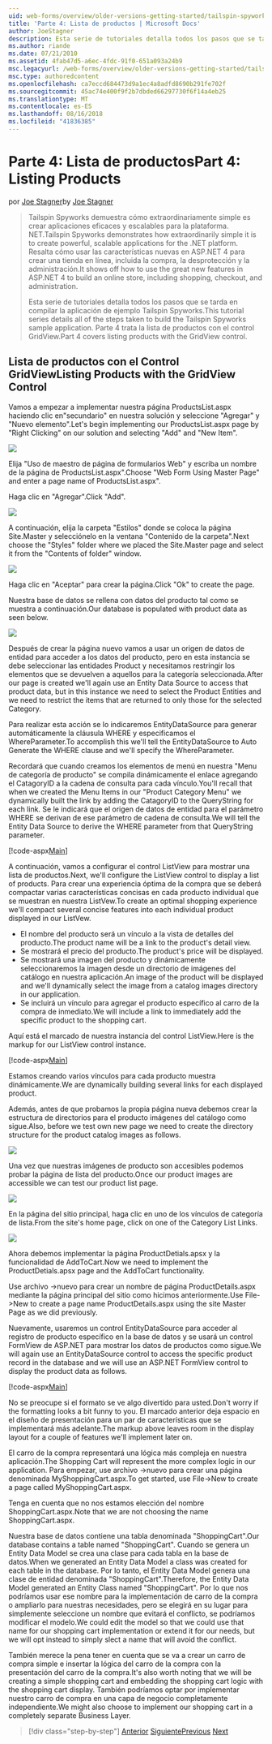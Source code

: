 ```yaml
---
uid: web-forms/overview/older-versions-getting-started/tailspin-spyworks/tailspin-spyworks-part-4
title: 'Parte 4: Lista de productos | Microsoft Docs'
author: JoeStagner
description: Esta serie de tutoriales detalla todos los pasos que se tarda en compilar la aplicación de ejemplo Tailspin Spyworks. Parte 4 cubre la lista de productos con el contr GridView...
ms.author: riande
ms.date: 07/21/2010
ms.assetid: 4fab47d5-a6ec-4fdc-91f0-651a093a24b9
msc.legacyurl: /web-forms/overview/older-versions-getting-started/tailspin-spyworks/tailspin-spyworks-part-4
msc.type: authoredcontent
ms.openlocfilehash: ca7eccd684473d9a1ec4a8adfd8690b291fe702f
ms.sourcegitcommit: 45ac74e400f9f2b7dbded66297730f6f14a4eb25
ms.translationtype: MT
ms.contentlocale: es-ES
ms.lasthandoff: 08/16/2018
ms.locfileid: "41836385"
---
```

<a name="part-4-listing-products"></a><span data-ttu-id="be2b1-104">Parte 4: Lista de productos</span><span class="sxs-lookup"><span data-stu-id="be2b1-104">Part 4: Listing Products</span></span>
====================
<span data-ttu-id="be2b1-105">por [Joe Stagner](https://github.com/JoeStagner)</span><span class="sxs-lookup"><span data-stu-id="be2b1-105">by [Joe Stagner](https://github.com/JoeStagner)</span></span>

> <span data-ttu-id="be2b1-106">Tailspin Spyworks demuestra cómo extraordinariamente simple es crear aplicaciones eficaces y escalables para la plataforma. NET.</span><span class="sxs-lookup"><span data-stu-id="be2b1-106">Tailspin Spyworks demonstrates how extraordinarily simple it is to create powerful, scalable applications for the .NET platform.</span></span> <span data-ttu-id="be2b1-107">Resalta cómo usar las características nuevas en ASP.NET 4 para crear una tienda en línea, incluida la compra, la desprotección y la administración.</span><span class="sxs-lookup"><span data-stu-id="be2b1-107">It shows off how to use the great new features in ASP.NET 4 to build an online store, including shopping, checkout, and administration.</span></span>
> 
> <span data-ttu-id="be2b1-108">Esta serie de tutoriales detalla todos los pasos que se tarda en compilar la aplicación de ejemplo Tailspin Spyworks.</span><span class="sxs-lookup"><span data-stu-id="be2b1-108">This tutorial series details all of the steps taken to build the Tailspin Spyworks sample application.</span></span> <span data-ttu-id="be2b1-109">Parte 4 trata la lista de productos con el control GridView.</span><span class="sxs-lookup"><span data-stu-id="be2b1-109">Part 4 covers listing products with the GridView control.</span></span>


## <a id="_Toc260221670"></a>  <span data-ttu-id="be2b1-110">Lista de productos con el Control GridView</span><span class="sxs-lookup"><span data-stu-id="be2b1-110">Listing Products with the GridView Control</span></span>

<span data-ttu-id="be2b1-111">Vamos a empezar a implementar nuestra página ProductsList.aspx haciendo clic en"secundario" en nuestra solución y seleccione "Agregar" y "Nuevo elemento".</span><span class="sxs-lookup"><span data-stu-id="be2b1-111">Let's begin implementing our ProductsList.aspx page by "Right Clicking" on our solution and selecting "Add" and "New Item".</span></span>

![](tailspin-spyworks-part-4/_static/image1.jpg)

<span data-ttu-id="be2b1-112">Elija "Uso de maestro de página de formularios Web" y escriba un nombre de la página de ProductsList.aspx".</span><span class="sxs-lookup"><span data-stu-id="be2b1-112">Choose "Web Form Using Master Page" and enter a page name of ProductsList.aspx".</span></span>

<span data-ttu-id="be2b1-113">Haga clic en "Agregar".</span><span class="sxs-lookup"><span data-stu-id="be2b1-113">Click "Add".</span></span>

![](tailspin-spyworks-part-4/_static/image2.jpg)

<span data-ttu-id="be2b1-114">A continuación, elija la carpeta "Estilos" donde se coloca la página Site.Master y selecciónelo en la ventana "Contenido de la carpeta".</span><span class="sxs-lookup"><span data-stu-id="be2b1-114">Next choose the "Styles" folder where we placed the Site.Master page and select it from the "Contents of folder" window.</span></span>

![](tailspin-spyworks-part-4/_static/image3.jpg)

<span data-ttu-id="be2b1-115">Haga clic en "Aceptar" para crear la página.</span><span class="sxs-lookup"><span data-stu-id="be2b1-115">Click "Ok" to create the page.</span></span>

<span data-ttu-id="be2b1-116">Nuestra base de datos se rellena con datos del producto tal como se muestra a continuación.</span><span class="sxs-lookup"><span data-stu-id="be2b1-116">Our database is populated with product data as seen below.</span></span>

![](tailspin-spyworks-part-4/_static/image4.jpg)

<span data-ttu-id="be2b1-117">Después de crear la página nuevo vamos a usar un origen de datos de entidad para acceder a los datos del producto, pero en esta instancia se debe seleccionar las entidades Product y necesitamos restringir los elementos que se devuelven a aquellos para la categoría seleccionada.</span><span class="sxs-lookup"><span data-stu-id="be2b1-117">After our page is created we'll again use an Entity Data Source to access that product data, but in this instance we need to select the Product Entities and we need to restrict the items that are returned to only those for the selected Category.</span></span>

<span data-ttu-id="be2b1-118">Para realizar esta acción se lo indicaremos EntityDataSource para generar automáticamente la cláusula WHERE y especificamos el WhereParameter.</span><span class="sxs-lookup"><span data-stu-id="be2b1-118">To accomplish this we'll tell the EntityDataSource to Auto Generate the WHERE clause and we'll specify the WhereParameter.</span></span>

<span data-ttu-id="be2b1-119">Recordará que cuando creamos los elementos de menú en nuestra "Menu de categoría de producto" se compila dinámicamente el enlace agregando el CatagoryID a la cadena de consulta para cada vínculo.</span><span class="sxs-lookup"><span data-stu-id="be2b1-119">You'll recall that when we created the Menu Items in our "Product Category Menu" we dynamically built the link by adding the CatagoryID to the QueryString for each link.</span></span> <span data-ttu-id="be2b1-120">Se le indicará que el origen de datos de entidad para el parámetro WHERE se derivan de ese parámetro de cadena de consulta.</span><span class="sxs-lookup"><span data-stu-id="be2b1-120">We will tell the Entity Data Source to derive the WHERE parameter from that QueryString parameter.</span></span>

[!code-aspx[Main](tailspin-spyworks-part-4/samples/sample1.aspx)]

<span data-ttu-id="be2b1-121">A continuación, vamos a configurar el control ListView para mostrar una lista de productos.</span><span class="sxs-lookup"><span data-stu-id="be2b1-121">Next, we'll configure the ListView control to display a list of products.</span></span> <span data-ttu-id="be2b1-122">Para crear una experiencia óptima de la compra que se deberá compactar varias características concisas en cada producto individual que se muestran en nuestra ListVew.</span><span class="sxs-lookup"><span data-stu-id="be2b1-122">To create an optimal shopping experience we'll compact several concise features into each individual product displayed in our ListVew.</span></span>

- <span data-ttu-id="be2b1-123">El nombre del producto será un vínculo a la vista de detalles del producto.</span><span class="sxs-lookup"><span data-stu-id="be2b1-123">The product name will be a link to the product's detail view.</span></span>
- <span data-ttu-id="be2b1-124">Se mostrará el precio del producto.</span><span class="sxs-lookup"><span data-stu-id="be2b1-124">The product's price will be displayed.</span></span>
- <span data-ttu-id="be2b1-125">Se mostrará una imagen del producto y dinámicamente seleccionaremos la imagen desde un directorio de imágenes del catálogo en nuestra aplicación.</span><span class="sxs-lookup"><span data-stu-id="be2b1-125">An image of the product will be displayed and we'll dynamically select the image from a catalog images directory in our application.</span></span>
- <span data-ttu-id="be2b1-126">Se incluirá un vínculo para agregar el producto específico al carro de la compra de inmediato.</span><span class="sxs-lookup"><span data-stu-id="be2b1-126">We will include a link to immediately add the specific product to the shopping cart.</span></span>

<span data-ttu-id="be2b1-127">Aquí está el marcado de nuestra instancia del control ListView.</span><span class="sxs-lookup"><span data-stu-id="be2b1-127">Here is the markup for our ListView control instance.</span></span>

[!code-aspx[Main](tailspin-spyworks-part-4/samples/sample2.aspx)]

<span data-ttu-id="be2b1-128">Estamos creando varios vínculos para cada producto muestra dinámicamente.</span><span class="sxs-lookup"><span data-stu-id="be2b1-128">We are dynamically building several links for each displayed product.</span></span>

<span data-ttu-id="be2b1-129">Además, antes de que probamos la propia página nueva debemos crear la estructura de directorios para el producto imágenes del catálogo como sigue.</span><span class="sxs-lookup"><span data-stu-id="be2b1-129">Also, before we test own new page we need to create the directory structure for the product catalog images as follows.</span></span>

![](tailspin-spyworks-part-4/_static/image1.png)

<span data-ttu-id="be2b1-130">Una vez que nuestras imágenes de producto son accesibles podemos probar la página de lista del producto.</span><span class="sxs-lookup"><span data-stu-id="be2b1-130">Once our product images are accessible we can test our product list page.</span></span>

![](tailspin-spyworks-part-4/_static/image5.jpg)

<span data-ttu-id="be2b1-131">En la página del sitio principal, haga clic en uno de los vínculos de categoría de lista.</span><span class="sxs-lookup"><span data-stu-id="be2b1-131">From the site's home page, click on one of the Category List Links.</span></span>

![](tailspin-spyworks-part-4/_static/image6.jpg)

<span data-ttu-id="be2b1-132">Ahora debemos implementar la página ProductDetials.apsx y la funcionalidad de AddToCart.</span><span class="sxs-lookup"><span data-stu-id="be2b1-132">Now we need to implement the ProductDetials.apsx page and the AddToCart functionality.</span></span>

<span data-ttu-id="be2b1-133">Use archivo -&gt;nuevo para crear un nombre de página ProductDetails.aspx mediante la página principal del sitio como hicimos anteriormente.</span><span class="sxs-lookup"><span data-stu-id="be2b1-133">Use File-&gt;New to create a page name ProductDetails.aspx using the site Master Page as we did previously.</span></span>

<span data-ttu-id="be2b1-134">Nuevamente, usaremos un control EntityDataSource para acceder al registro de producto específico en la base de datos y se usará un control FormView de ASP.NET para mostrar los datos de productos como sigue.</span><span class="sxs-lookup"><span data-stu-id="be2b1-134">We will again use an EntityDataSource control to access the specific product record in the database and we will use an ASP.NET FormView control to display the product data as follows.</span></span>

[!code-aspx[Main](tailspin-spyworks-part-4/samples/sample3.aspx)]

<span data-ttu-id="be2b1-135">No se preocupe si el formato se ve algo divertido para usted.</span><span class="sxs-lookup"><span data-stu-id="be2b1-135">Don't worry if the formatting looks a bit funny to you.</span></span> <span data-ttu-id="be2b1-136">El marcado anterior deja espacio en el diseño de presentación para un par de características que se implementará más adelante.</span><span class="sxs-lookup"><span data-stu-id="be2b1-136">The markup above leaves room in the display layout for a couple of features we'll implement later on.</span></span>

<span data-ttu-id="be2b1-137">El carro de la compra representará una lógica más compleja en nuestra aplicación.</span><span class="sxs-lookup"><span data-stu-id="be2b1-137">The Shopping Cart will represent the more complex logic in our application.</span></span> <span data-ttu-id="be2b1-138">Para empezar, use archivo -&gt;nuevo para crear una página denominada MyShoppingCart.aspx.</span><span class="sxs-lookup"><span data-stu-id="be2b1-138">To get started, use File-&gt;New to create a page called MyShoppingCart.aspx.</span></span>

<span data-ttu-id="be2b1-139">Tenga en cuenta que no nos estamos elección del nombre ShoppingCart.aspx.</span><span class="sxs-lookup"><span data-stu-id="be2b1-139">Note that we are not choosing the name ShoppingCart.aspx.</span></span>

<span data-ttu-id="be2b1-140">Nuestra base de datos contiene una tabla denominada "ShoppingCart".</span><span class="sxs-lookup"><span data-stu-id="be2b1-140">Our database contains a table named "ShoppingCart".</span></span> <span data-ttu-id="be2b1-141">Cuando se genera un Entity Data Model se crea una clase para cada tabla en la base de datos.</span><span class="sxs-lookup"><span data-stu-id="be2b1-141">When we generated an Entity Data Model a class was created for each table in the database.</span></span> <span data-ttu-id="be2b1-142">Por lo tanto, el Entity Data Model genera una clase de entidad denominada "ShoppingCart".</span><span class="sxs-lookup"><span data-stu-id="be2b1-142">Therefore, the Entity Data Model generated an Entity Class named "ShoppingCart".</span></span> <span data-ttu-id="be2b1-143">Por lo que nos podríamos usar ese nombre para la implementación de carro de la compra o ampliarlo para nuestras necesidades, pero se elegirá en su lugar para simplemente seleccione un nombre que evitará el conflicto, se podríamos modificar el modelo.</span><span class="sxs-lookup"><span data-stu-id="be2b1-143">We could edit the model so that we could use that name for our shopping cart implementation or extend it for our needs, but we will opt instead to simply slect a name that will avoid the conflict.</span></span>

<span data-ttu-id="be2b1-144">También merece la pena tener en cuenta que se va a crear un carro de compra simple e insertar la lógica del carro de la compra con la presentación del carro de la compra.</span><span class="sxs-lookup"><span data-stu-id="be2b1-144">It's also worth noting that we will be creating a simple shopping cart and embedding the shopping cart logic with the shopping cart display.</span></span> <span data-ttu-id="be2b1-145">También podríamos optar por implementar nuestro carro de compra en una capa de negocio completamente independiente.</span><span class="sxs-lookup"><span data-stu-id="be2b1-145">We might also choose to implement our shopping cart in a completely separate Business Layer.</span></span>

> [!div class="step-by-step"]
> <span data-ttu-id="be2b1-146">[Anterior](tailspin-spyworks-part-3.md)
> [Siguiente](tailspin-spyworks-part-5.md)</span><span class="sxs-lookup"><span data-stu-id="be2b1-146">[Previous](tailspin-spyworks-part-3.md)
[Next](tailspin-spyworks-part-5.md)</span></span>
